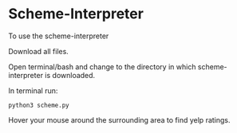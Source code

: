 # Scheme-Interpreter

To use the scheme-interpreter

Download all files.

Open terminal/bash and change to the directory in which scheme-interpreter is downloaded.

In terminal run:
    
    python3 scheme.py

Hover your mouse around the surrounding area to find yelp ratings.

